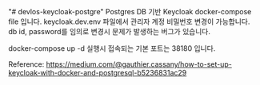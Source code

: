 "# devlos-keycloak-postgre" 
Postgres DB 기반 Keycloak docker-compose file 입니다.
keycloak.dev.env 파일에서 관리자 계정 비밀번호 변경이 가능합니다.
db id, password를 임의로 변경시 문제가 발생하는 버그가 있습니다.

docker-compose up -d 실행시 접속되는 기본 포트는 38180 입니다.

Reference: https://medium.com/@gauthier.cassany/how-to-set-up-keycloak-with-docker-and-postgresql-b5236831ac29